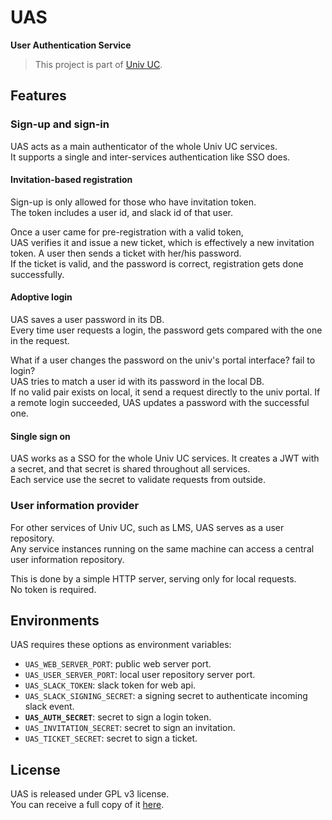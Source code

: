 # UAS

**User Authentication Service**

> This project is part of [Univ UC](https://github.com/univuc).

## Features

### Sign-up and sign-in

UAS acts as a main authenticator of the whole Univ UC services.    
It supports a single and inter-services authentication like SSO does.

#### Invitation-based registration

Sign-up is only allowed for those who have invitation token.    
The token includes a user id, and slack id of that user.

Once a user came for pre-registration with a valid token,     
UAS verifies it and issue a new ticket, which is effectively a new invitation token.
A user then sends a ticket with her/his password.    
If the ticket is valid, and the password is correct, registration gets done successfully. 

#### Adoptive login

UAS saves a user password in its DB.     
Every time user requests a login, the password gets compared with the one in the request.

What if a user changes the password on the univ's portal interface? fail to login?    
UAS tries to match a user id with its password in the local DB.    
If no valid pair exists on local, it send a request directly to the univ portal.
If a remote login succeeded, UAS updates a password with the successful one.

#### Single sign on

UAS works as a SSO for the whole Univ UC services.
It creates a JWT with a secret, and that secret is shared throughout all services.    
Each service use the secret to validate requests from outside.

### User information provider

For other services of Univ UC, such as LMS, UAS serves as a user repository.    
Any service instances running on the same machine can access a central user information repository.

This is done by a simple HTTP server, serving only for local requests.    
No token is required.

## Environments

UAS requires these options as environment variables:

- `UAS_WEB_SERVER_PORT`: public web server port.
- `UAS_USER_SERVER_PORT`: local user repository server port.
- `UAS_SLACK_TOKEN`: slack token for web api.
- `UAS_SLACK_SIGNING_SECRET`: a signing secret to authenticate incoming slack event. 
- **`UAS_AUTH_SECRET`**: secret to sign a login token.
- `UAS_INVITATION_SECRET`: secret to sign an invitation.
- `UAS_TICKET_SECRET`: secret to sign a ticket.

## License

UAS is released under GPL v3 license.    
You can receive a full copy of it [here](https://github.com/univuc/UAS/blob/master/LICENSE).
